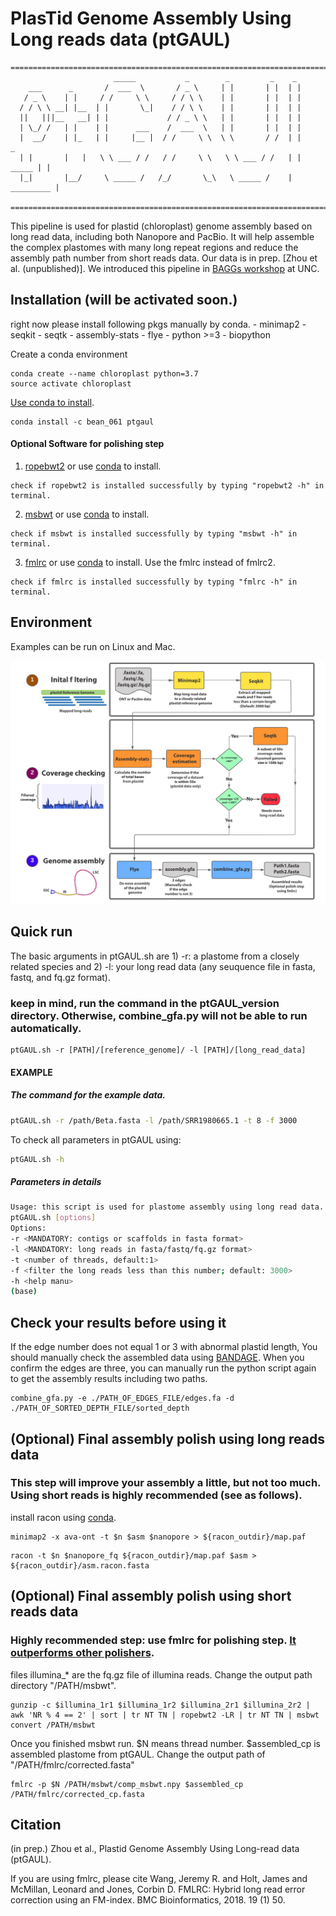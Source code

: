 # PlasTid Genome Assembly Using Long reads data (ptGAUL)
```
===========================================================================
                       _____           _        _         _    _
    ___      _       /  ___  \       / _ \     | |       | |  | |
   / _ \    | |     / /     \ \     / / \ \    | |       | |  | |
  / / \ \ __| |__  | |       \_|    / / \ \    | |       | |  | |
  ||   |||__   __| | |             / / _ \ \   | |       | |  | |
  | \_/ /   | |    | |      ___    /  ___  \   | |       | |  | |
  |  __/    | |_   | |     |__ |  / /     \ \  \ \       / /  | |        _
  | |       |   |   \ \ ___ / /   / /     \ \   \ \ ___ / /   | | _____ | |
  |_|       |__/     \ _____ /   /_/       \_\   \ _____ /    | _________ |

===========================================================================
```
This pipeline is used for plastid (chloroplast) genome assembly based on long read data, including both Nanopore and PacBio. It will help assemble the complex plastomes with many long repeat regions and reduce the assembly path number from short reads data. Our data is in prep. [Zhou et al. (unpublished)]. We introduced this pipeline in [BAGGs workshop](https://tarheels.live/baags/) at UNC.

## Installation (will be activated soon.)
right now please install following pkgs manually by conda.
    - minimap2
    - seqkit
    - seqtk
    - assembly-stats
    - flye
    - python >=3
    - biopython


Create a conda environment
```
conda create --name chloroplast python=3.7
source activate chloroplast
```

[Use conda to install](https://anaconda.org/bean_061/ptgaul).
```
conda install -c bean_061 ptgaul
```

#### Optional Software for polishing step
1. [ropebwt2](https://github.com/lh3/ropebwt2) or use [conda](https://anaconda.org/bioconda/ropebwt2) to install.
```
check if ropebwt2 is installed successfully by typing "ropebwt2 -h" in terminal.
```
2. [msbwt](https://github.com/holtjma/msbwt) or use [conda](https://anaconda.org/kbchoi/msbwt) to install.
```
check if msbwt is installed successfully by typing "msbwt -h" in terminal.
```
3. [fmlrc](https://github.com/holtjma/fmlrc) or use [conda](https://anaconda.org/bioconda/fmlrc) to install.
Use the fmlrc instead of fmlrc2.
```
check if fmlrc is installed successfully by typing "fmlrc -h" in terminal.
```

## Environment
Examples can be run on Linux and Mac.

![](ptGAUL_image.png)

## Quick run
The basic arguments in ptGAUL.sh are 1) -r: a plastome from a closely related species and 2) -l: your long read data (any seuquence file in fasta, fastq, and fq.gz format).

### keep in mind, run the command in the ptGAUL_version directory. Otherwise, combine_gfa.py will not be able to run automatically.
  
  ```
  ptGAUL.sh -r [PATH]/[reference_genome]/ -l [PATH]/[long_read_data]
  ```

#### EXAMPLE
##### The command for the example data.
  ```bash
  ptGAUL.sh -r /path/Beta.fasta -l /path/SRR1980665.1 -t 8 -f 3000 
  ```

  To check all parameters in ptGAUL using:
  ```bash
  ptGAUL.sh -h
  ```
  
##### Parameters in details
```bash
Usage: this script is used for plastome assembly using long read data.
ptGAUL.sh [options]
Options:
-r <MANDATORY: contigs or scaffolds in fasta format>
-l <MANDATORY: long reads in fasta/fastq/fq.gz format>
-t <number of threads, default:1>
-f <filter the long reads less than this number; default: 3000>
-h <help manu>
(base)
```

## Check your results before using it
If the edge number does not equal 1 or 3 with abnormal plastid length, You should manually check the assembled data using [BANDAGE](https://rrwick.github.io/Bandage/). When you confirm the edges are three, you can manually run the python script again to get the assembly results including two paths.

```
combine_gfa.py -e ./PATH_OF_EDGES_FILE/edges.fa -d ./PATH_OF_SORTED_DEPTH_FILE/sorted_depth
```



## (Optional) Final assembly polish using long reads data
### This step will improve your assembly a little, but not too much. Using short reads is highly recommended (see as follows).
install racon using [conda](https://anaconda.org/bioconda/racon).
```
minimap2 -x ava-ont -t $n $asm $nanopore > ${racon_outdir}/map.paf
```
```
racon -t $n $nanopore_fq ${racon_outdir}/map.paf $asm > ${racon_outdir}/asm.racon.fasta
```

## (Optional) Final assembly polish using short reads data
### Highly recommended step: use fmlrc for polishing step. [It outperforms other polishers](https://www.biorxiv.org/content/10.1101/2022.07.22.501182v1?ct=).

files illumina_* are the fq.gz file of illumina reads. Change the output path directory "/PATH/msbwt".

```
gunzip -c $illumina_1r1 $illumina_1r2 $illumina_2r1 $illumina_2r2 | awk 'NR % 4 == 2' | sort | tr NT TN | ropebwt2 -LR | tr NT TN | msbwt convert /PATH/msbwt
```
Once you finished msbwt run. $N means thread number. $assembled_cp is assembled plastome from ptGAUL. Change the output path of "/PATH/fmlrc/corrected.fasta"

```
fmlrc -p $N /PATH/msbwt/comp_msbwt.npy $assembled_cp /PATH/fmlrc/corrected_cp.fasta
```

## Citation

(in prep.) Zhou et al., Plastid Genome Assembly Using Long-read data (ptGAUL).

If you are using fmlrc, please cite Wang, Jeremy R. and Holt, James and McMillan, Leonard and Jones, Corbin D. FMLRC: Hybrid long read error correction using an FM-index. BMC Bioinformatics, 2018. 19 (1) 50.
